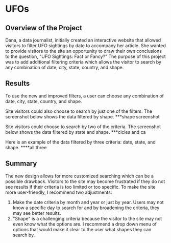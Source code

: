 # UFOs

## Overview of the Project
Dana, a data journalist, initially created an interactive website that allowed visitors to filter UFO sightings by date to accompany her article. She wanted to provide visitors to the site an opportunity to draw their own conclusions to the question, "UFO Sightings: Fact or Fancy?" The purpose of this project was to add additional filtering criteria which allows the visitor to search by any combination of date, city, state, country, and shape. 

## Results
To use the new and improved filters, a user can choose any combination of date, city, state, country, and shape. 

Site visitors could also choose to search by just one of the filters. The screenshot below shows the data filtered by shape.
***shape screenshot

Site visitors could choose to search by two of the criteria. The screenshot below shows the data filtered by state and shape.
***cicles and ca

Here is an example of the data filtered by three criteria: date, state, and shape.
****all three


## Summary
The new design allows for more customized searching which can be a possible drawback. Visitors to the site may become frustrated if they do not see results if their criteria is too limited or too specific. 
To make the site more user-friendly, I recommend two adjustments:
1. Make the date criteria by month and year or just by year. Users may not know a specific day to search for and by broadening the criteria, they may see better results.
2. "Shape" is a challenging criteria because the visitor to the site may not even know what the options are. I recommend a drop down menu of options that would make it clear to the user what shapes they can search by. 

